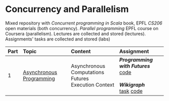# Concurrency and Parallelism
Mixed repository with 
*Concurrent programming in Scala* book, 
EPFL *CS206* open materials (both concurrency).
*Parallel programming* EPFL course on Coursera (parallelism).
Lectures are collected and stored (lectures).
Assignments' tasks are collected and stored (labs)

| Part | Topic                      | Content             | Assignment
| :--   | :--                        | :--                 | :--  
| 1    | [Asynchronous Programming](concurrency/futures) | Asynchronous Computations<br/>Futures<br/>Execution Context | ***Programming with Futures***<br/>[code](concurrency/futures/async)<br/><br/>***Wikigraph***<br/>[task](labs/1.-wikigraph.pdf) [code](concurrency/futures/wikigraph) |